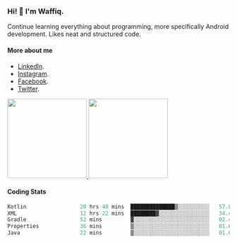 ### Hi! 👋 I'm Waffiq.

Continue learning everything about programming, more specifically Android development. Likes neat and structured code.

#### More about me 
- [LinkedIn](https://www.linkedin.com/in/waffiq-aziz/).
- [Instagram](https://www.instagram.com/waffiqaziz/).
- [Facebook](https://web.facebook.com/WaffiqAziz/).
- [Twitter](https://twitter.com/AzizWaffiq).

<p align="left">
<a href="https://github.com/waffiqaziz">
  <img height="180em" src="https://github-readme-stats-eight-theta.vercel.app/api?username=waffiqaziz&show_icons=true&theme=algolia&include_all_commits=true&count_private=true"/>
  <img height="180em" src="https://github-readme-stats-eight-theta.vercel.app/api/top-langs/?username=waffiqaziz&layout=compact&langs_count=8&theme=algolia"/>
</a>
</p>

#### Coding Stats
<!--START_SECTION:waka-->

```rust
Kotlin                 20 hrs 48 mins  ██████████████▒░░░░░░░░░░   57.81 %
XML                    12 hrs 22 mins  ████████▓░░░░░░░░░░░░░░░░   34.41 %
Gradle                 52 mins         ▓░░░░░░░░░░░░░░░░░░░░░░░░   02.44 %
Properties             36 mins         ▒░░░░░░░░░░░░░░░░░░░░░░░░   01.69 %
Java                   22 mins         ▒░░░░░░░░░░░░░░░░░░░░░░░░   01.06 %
```

<!--END_SECTION:waka-->
